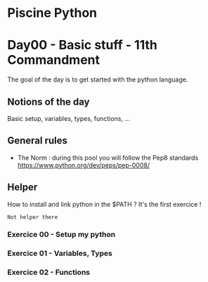 # Piscine Python

# Day00 - Basic stuff - 11th Commandment

The goal of the day is to get started with the python language.

## Notions of the day

Basic setup, variables, types, functions, ...

## General rules

- The Norm : during this pool you will follow the Pep8 standards https://www.python.org/dev/peps/pep-0008/

## Helper 

How to install and link python in the $PATH ? It's the first exercice !

```
Not helper there
```

### Exercice 00 - Setup my python
### Exercice 01 - Variables, Types
### Exercice 02 - Functions
